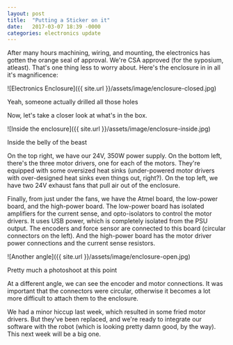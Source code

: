 ```yaml
---
layout: post
title:  "Putting a Sticker on it"
date:   2017-03-07 18:39 -0000
categories: electronics update
---
```


After many hours machining, wiring, and mounting, the electronics has gotten the orange seal of approval. We're CSA approved (for the syposium, atleast). That's one thing less to worry about. Here's the enclosure in in all it's magnificence: 

![Electronics Enclosure]({{ site.url }}/assets/image/enclosure-closed.jpg)
<div class="caption">Yeah, someone actually drilled all those holes</div>

Now, let's take a closer look at what's in the box. 

![Inside the enclosure]({{ site.url }}/assets/image/enclosure-inside.jpg)
<div class="caption">Inside the belly of the beast</div>

On the top right, we have our 24V, 350W power supply. On the bottom left, there's the three motor drivers, one for each of the motors. They're equipped with some oversized heat sinks (under-powered motor drivers with over-designed heat sinks even things out, right?). On the top left, we have two 24V exhaust fans that pull air out of the enclosure. 

Finally, from just under the fans, we have the Atmel board, the low-power board, and the high-power board. The low-power board has isolated amplifiers for the current sense, and opto-isolators to control the motor drivers. It uses USB power, which is completely isolated from the PSU output. The encoders and force sensor are connected to this board (circular connectors on the left). And the high-power board has the motor driver power connections and the current sense resistors. 

![Another angle]({{ site.url }}/assets/image/enclosure-open.jpg)
<div class="caption">Pretty much a photoshoot at this point</div>

At a different angle, we can see the encoder and motor connections. It was important that the connectors were circular, otherwise it becomes a lot more difficult to attach them to the enclosure. 

We had a minor hiccup last week, which resulted in some fried motor drivers. But they've been replaced, and we're ready to integrate our software with the robot (which is looking pretty damn good, by the way). This next week will be a big one.




